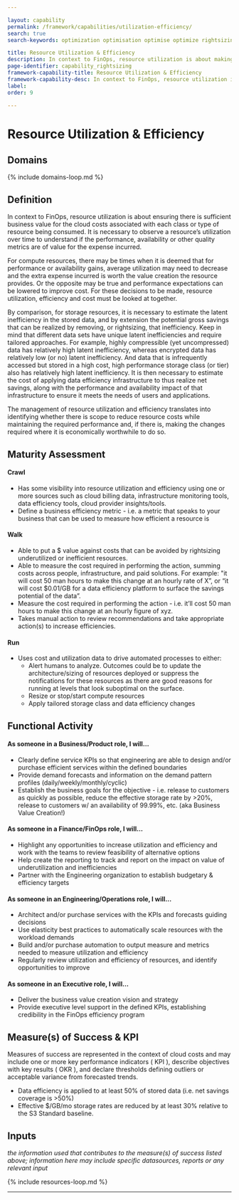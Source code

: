 ```yaml
---

layout: capability
permalink: /framework/capabilities/utilization-efficiency/
search: true
search-keywords: optimization optimisation optimise optimize rightsizing rightsize usage waste underutilized underutilization modernisation modernization savings reports reporting dashboards analysis showback spot serverless sustainable sustainability

title: Resource Utilization & Efficiency
description: In context to FinOps, resource utilization is about making sure you are getting sufficient business value for the cost. It is necessary to observe a resource's utilization over time to understand if the performance, availability or other quality metrics are of value for the expense incurred.
page-identifier: capability_rightsizing
framework-capability-title: Resource Utilization & Efficiency
framework-capability-desc: In context to FinOps, resource utilization is about making sure you are getting sufficient business value for the cost. It is necessary to observe a resource's utilization over time to understand if the performance, availability or other quality metrics are of value for the expense incurred.
label:
order: 9

---
```


# Resource Utilization & Efficiency

## Domains
<!-- _x-ref to the FinOps Domain(s) to which this Capability corresponds_ -->
{% include domains-loop.md %}


## Definition
In context to FinOps, resource utilization is about ensuring there is sufficient business value for the cloud costs associated with each class or type of resource being consumed. It is necessary to observe a resource’s utilization over time to understand if the performance, availability or other quality metrics are of value for the expense incurred.


For compute resources, there may be times when it is deemed that for performance or availability gains, average utilization may need to decrease and the extra expense incurred is worth the value creation the resource provides. Or the opposite may be true and performance expectations can be lowered to improve cost. For these decisions to be made, resource utilization, efficiency and cost must be looked at together.


By comparison, for storage resources, it is necessary to estimate the latent inefficiency in the stored data, and by extension the potential gross savings that can be realized by removing, or rightsizing, that inefficiency. Keep in mind that different data sets have unique latent inefficiencies and require tailored approaches. For example, highly compressible (yet uncompressed) data has relatively high latent inefficiency, whereas encrypted data has relatively low (or no) latent inefficiency. And data that is infrequently accessed but stored in a high cost, high performance storage class (or tier) also has relatively high latent inefficiency. It is then necessary to estimate the cost of applying data efficiency infrastructure to thus realize net savings, along with the performance and availability impact of that infrastructure to ensure it meets the needs of users and applications.


The management of resource utilization and efficiency translates into identifying whether there is scope to reduce resource costs while maintaining the required performance and, if there is, making the changes required where it is economically worthwhile to do so.




## Maturity Assessment
#### Crawl

- Has some visibility into resource utilization and efficiency using one or more sources such as cloud billing data, infrastructure monitoring tools, data efficiency tools, cloud provider insights/tools.
- Define a business efficiency metric - i.e. a metric that speaks to your business that can be used to measure how efficient a resource is

#### Walk

- Able to put a $ value against costs that can be avoided by rightsizing underutilized or inefficient resources.
- Able to measure the cost required in performing the action, summing costs across people, infrastructure, and paid solutions. For example:  "it will cost 50 man hours to make this change at an hourly rate of X”, or “it will cost $0.01/GB for a data efficiency platform to surface the savings potential of the data”.
- Measure the cost required in performing the action - i.e. it’ll cost 50 man hours to make this change at an hourly figure of xyz.
- Takes manual action to review recommendations and take appropriate action(s) to increase efficiencies.  

#### Run
- Uses cost and utilization data to drive automated processes to either:
  - Alert humans to analyze. Outcomes could be to update the architecture/sizing of resources deployed or suppress the notifications for these resources as there are good reasons for running at levels that look suboptimal on the surface.
  - Resize or stop/start compute resources
  - Apply tailored storage class and data efficiency changes




## Functional Activity
#### As someone in a Business/Product role, I will…
- Clearly define service KPIs so that engineering are able to design and/or purchase efficient services within the defined boundaries
- Provide demand forecasts and information on the demand pattern profiles (daily/weekly/monthly/cyclic)
- Establish the business goals for the objective - i.e. release to customers as quickly as possible, reduce the effective storage rate by >20%, release to customers w/ an availability of 99.99%, etc. (aka Business Value Creation!)

#### As someone in a Finance/FinOps role, I will…
- Highlight any opportunities to increase utilization and efficiency and work with the teams to review feasibility of alternative options
- Help create the reporting to track and report on the impact on value of underutilization and inefficiencies
- Partner with the Engineering organization to establish budgetary & efficiency targets

#### As someone in an Engineering/Operations role, I will...
- Architect and/or purchase services with the KPIs and forecasts guiding decisions
- Use elasticity best practices to automatically scale resources with the workload demands
- Build and/or purchase automation to output measure and metrics needed to measure utilization and efficiency
- Regularly review utilization and efficiency of resources, and identify opportunities to improve

#### As someone in an Executive role, I will…
- Deliver the business value creation vision and strategy
- Provide executive level support in the defined KPIs, establishing credibility in the FinOps efficiency program




## Measure(s) of Success & KPI
Measures of success are represented in the context of cloud costs and may include one or more key performance indicators ( KPI ), describe objectives with key results ( OKR ), and declare thresholds defining outliers or acceptable variance from forecasted trends.

- Data efficiency is applied to at least 50% of stored data (i.e. net savings coverage is >50%)
- Effective $/GB/mo storage rates are reduced by at least 30% relative to the S3 Standard baseline.




## Inputs
_the information used that contributes to the measure(s) of success listed above; information here may include specific datasources, reports or any relevant input_




<!-- REAL WORLD RESOURCES, PROJECTS, PLAYBOOKS, GUIDES AND STORIES -->

{% include resources-loop.md %}

---
